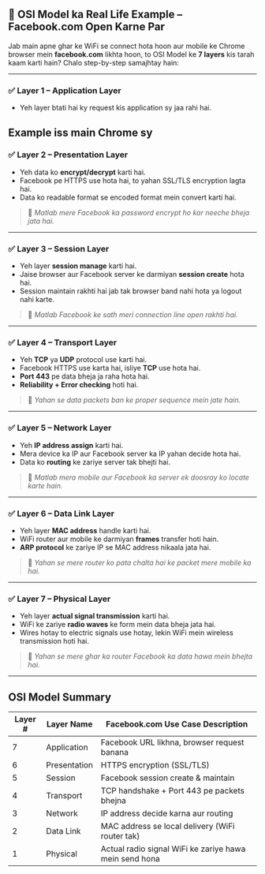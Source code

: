 ## 📶 OSI Model ka Real Life Example – Facebook.com Open Karne Par

Jab main apne ghar ke WiFi se connect hota hoon aur mobile ke Chrome browser mein **facebook.com** likhta hoon, to OSI Model ke **7 layers** kis tarah kaam karti hain? Chalo step-by-step samajhtay hain:

---

### ✅ Layer 1 – Application Layer 

* Yeh layer btati hai ky request kis application sy jaa rahi hai.

Example iss main Chrome sy
---

### ✅ Layer 2 – Presentation Layer

* Yeh data ko **encrypt/decrypt** karti hai.
* Facebook pe HTTPS use hota hai, to yahan SSL/TLS encryption lagta hai.
* Data ko readable format se encoded format mein convert karti hai.

> 🧠 *Matlab mere Facebook ka password encrypt ho kar neeche bheja jata hai.*

---

### ✅ Layer 3 – Session Layer

* Yeh layer **session manage** karti hai.
* Jaise browser aur Facebook server ke darmiyan **session create** hota hai.
* Session maintain rakhti hai jab tak browser band nahi hota ya logout nahi karte.

> 🧠 *Matlab Facebook ke sath meri connection line open rakhti hai.*

---

### ✅ Layer 4 – Transport Layer

* Yeh **TCP** ya **UDP** protocol use karti hai.
* Facebook HTTPS use karta hai, isliye **TCP** use hota hai.
* **Port 443** pe data bheja ja raha hota hai.
* **Reliability + Error checking** hoti hai.

> 🧠 *Yahan se data packets ban ke proper sequence mein jate hain.*

---

### ✅ Layer 5 – Network Layer

* Yeh **IP address assign** karti hai.
* Mera device ka IP aur Facebook server ka IP yahan decide hota hai.
* Data ko **routing** ke zariye server tak bhejti hai.

> 🧠 *Matlab mera mobile aur Facebook ka server ek doosray ko locate karte hain.*

---

### ✅ Layer 6 – Data Link Layer

* Yeh layer **MAC address** handle karti hai.
* WiFi router aur mobile ke darmiyan **frames** transfer hoti hain.
* **ARP protocol** ke zariye IP se MAC address nikaala jata hai.

> 🧠 *Yahan se mere router ko pata chalta hai ke packet mere mobile ka hai.*

---

### ✅ Layer 7 – Physical Layer

* Yeh layer **actual signal transmission** karti hai.
* WiFi ke zariye **radio waves** ke form mein data bheja jata hai.
* Wires hotay to electric signals use hotay, lekin WiFi mein wireless transmission hoti hai.

> 🧠 *Yahan se mere ghar ka router Facebook ka data hawa mein bhejta hai.*

---

## OSI Model Summary

| Layer # | Layer Name   | Facebook.com Use Case Description                      |
| ------- | ------------ | ------------------------------------------------------ |
| 7       | Application  | Facebook URL likhna, browser request banana            |
| 6       | Presentation | HTTPS encryption (SSL/TLS)                             |
| 5       | Session      | Facebook session create & maintain                     |
| 4       | Transport    | TCP handshake + Port 443 pe packets bhejna             |
| 3       | Network      | IP address decide karna aur routing                    |
| 2       | Data Link    | MAC address se local delivery (WiFi router tak)        |
| 1       | Physical     | Actual radio signal WiFi ke zariye hawa mein send hona |
